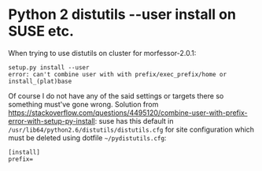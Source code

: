 # Python 2 distutils --user install on SUSE etc.

When trying to use distutils on cluster for morfessor-2.0.1:

    setup.py install --user
    error: can't combine user with with prefix/exec_prefix/home or install_(plat)base

Of course I do not have any of the said settings or targets there so something
must've gone wrong. Solution from
<https://stackoverflow.com/questions/4495120/combine-user-with-prefix-error-with-setup-py-install>:
suse has this default in `/usr/lib64/python2.6/distutils/distutils.cfg` for
site configuration which must be deleted using dotfile `~/pydistutils.cfg`:

    [install]
    prefix=


